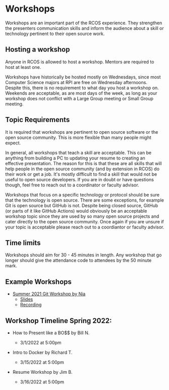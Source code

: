 # Workshops

Workshops are an important part of the RCOS experience. They strengthen the presenters communication skills and inform the audience about a skill or technology
pertinent to their open source work.

## Hosting a workshop

Anyone in RCOS is allowed to host a workshop. Mentors are required to host at least one.

Workshops have historically be hosted mostly on Wednesdays, since most Computer Science majors at RPI are free on Wednesday afternoons. Despite this,
there is no requirement to what day you host a workshop on. Weekends are acceptable, as are most days of the week, as long as your workshop does not conflict
with a Large Group meeting or Small Group meeting.

## Topic Requirements

It is required that workshops are pertinent to open source software or the open source community. This is more flexible than many people might expect.

In general, all workshops that teach a skill are acceptable. This can be anything from building a PC to updating your resume to creating an effective presentation.
The reason for this is that these are all skills that will help people in the open source community (and by extension in RCOS) do their work or get a job. It's
mostly difficult to find a skill that would not be useful to open source developers. If you are in doubt or have questions though, feel free to reach out to a
coordinator or faculty advisor.

Workshops that focus on a specific technology or protocol should be sure that the technology is open source. There are some exceptions,
for example Git is open source but GitHub is not. Despite being closed source, GitHub (or parts of it like GitHub Actions) would obviously be an acceptable
workshop topic since they are used by so many open source projects and cater directly to the open source community. Once again if you are unsure if your topic is
acceptable please reach out to a coordiantor or faculty advisor.

## Time limits

Workshops should aim for 30 - 45 minutes in length. Any workshop that go longer should give the attendance code to attendees by the 50 minute mark.

## Example Workshops

- [Summer 2021 Git Workshop by Nia](https://rcos.io/meeting/44)
  - [Slides](https://docs.google.com/presentation/d/1lK63mnxNEVRjl_EXBtbSNX4y6DZ0Q05dOU-eqO_uFcw/edit?usp=sharing)
  - [Recording](https://youtu.be/KMNVnYXO908)

## Workshop Timeline Spring 2022:

- How to Present like a BO$$ by Bill N.
  - 3/1/2022 at 5:00pm

- Intro to Docker by Richard T.
  - 3/15/2022 at 5:00pm

- Resume Workshop by Jim B.
  - 3/16/2022 at 5:00pm

